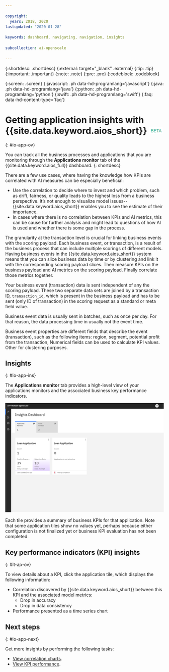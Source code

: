 ```yaml
---

copyright:
  years: 2018, 2020
lastupdated: "2020-01-28"

keywords: dashboard, navigating, navigation, insights

subcollection: ai-openscale

---
```


{:shortdesc: .shortdesc}
{:external: target="_blank" .external}
{:tip: .tip}
{:important: .important}
{:note: .note}
{:pre: .pre}
{:codeblock: .codeblock}

{:screen: .screen}
{:javascript: .ph data-hd-programlang='javascript'}
{:java: .ph data-hd-programlang='java'}
{:python: .ph data-hd-programlang='python'}
{:swift: .ph data-hd-programlang='swift'}
{:faq: data-hd-content-type='faq'}

# Getting application insights with {{site.data.keyword.aios_short}} ![beta tag](images/beta.png)
{: #io-app-ov}

You can track all the business processes and applications that you are monitoring through the **Applications monitor** tab of the {{site.data.keyword.aios_full}} dashboard.
{: shortdesc}

There are a few use cases, where having the knowledge how KPIs are correlated with AI measures can be especially beneficial:

- Use the correlation to decide where to invest and which problem, such as drift, fairness, or quality leads to the highest loss from a business perspective. It’s not enough to visualize model issues--{{site.data.keyword.aios_short}} enables you to see the estimate of their importance.
- In cases where there is no correlation between KPIs and AI metrics, this can be cause for further analysis and might lead to questions of how AI is used and whether there is some gap in the process.

The granularity at the transaction level is crucial for linking business events with the scoring payload. Each business event, or transaction, is a result of the business process that can include multiple scorings of different models. Having business events in the {{site.data.keyword.aios_short}} system means that you can slice business data by time or by clustering and link it with the corresponding scoring payload slices. Then measure KPIs on the business payload and AI metrics on the scoring payload. Finally correlate those metrics together.

Your business event (transaction) data is sent independent of any the scoring payload. These two separate data sets are joined by a transaction ID, `transaction_id`, which is present in the business payload and has to be sent (only ID of transaction) in the scoring request as a standard or meta field value.

Business event data is usually sent in batches, such as once per day. For that reason, the data processing time in usually not the event time.

Business event properties are different fields that describe the event (transaction), such as the following items: region, segment, potential profit from the transaction, Numerical fields can be used to calculate KPI values. Other for clustering purposes.


## Insights
{: #io-app-ins}

The **Applications monitor** tab provides a high-level view of your applications monitors and the associated business key performance indicators.

  ![Insight dashboard](images/wos-insight-apps-dashboard.png)

Each tile provides a summary of business KPIs for that application. Note that some application tiles show no values yet, perhaps because either configuration is not finalized yet or business KPI evaluation has not been completed.

## Key performance indicators (KPI) insights
{: #it-ap-ov}

To view details about a KPI, click the application tile, which displays the following information:

- Correlation discovered by {{site.data.keyword.aios_short}} between this KPI and the associated model metrics:
   - Drop in accuracy
   - Drop in data consistency
- Performance presented as a time series chart

## Next steps
{: #io-app-next}

Get more insights by performing the following tasks:

- [View correlation charts](/docs/services/ai-openscale?topic=ai-openscale-app-perform-vdet).
- [View KPI performance](/docs/services/ai-openscale?topic=ai-openscale-it-appkpi-vdet).

